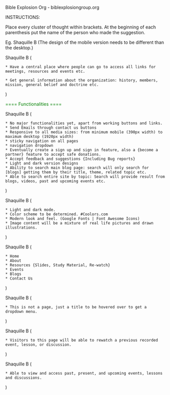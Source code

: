 Bible Explosion Org - biblexplosiongroup.org

INSTRUCTIONS:

Place every cluster of thought within brackets.
At the beginning of each parenthesis put the name of the person who made the suggestion.

Eg.
Shaquille B (The design of the mobile version needs to be different than the desktop.)

<!-- Purpose -->

Shaquille B (

    * Have a central place where people can go to access all links for meetings, resources and events etc.

    * Get general information about the organization: history, members, mission, general belief and doctrine etc.

)

<!-- ***** -->

<span style="color: green;">==== Functionalities ====</span>

Shaquille B (

    * No major functionalities yet, apart from working buttons and links.
    * Send Emails through contact us buttons
    * Responsive to all media sizes: from minimum mobile (390px width) to maximum desktop (1920px width)
    * sticky navigation on all pages
    * navigation dropdown
    * Eventually create a sign up and sign in feature, also a {become a partner} feature to accept safe donations.
    * Accept feedback and suggestions {Including Bug reports}
    * Light and dark version designs
    * Ability to search main blog page: search will only search for [blogs] getting them by their title, theme, related topic etc.
    * Able to search entire site by topic: Search will provide result from blogs, videos, past and upcoming events etc.

)

 <!-- ***** -->

<!-- Overall Layout & Design -->

Shaquille B (

    * Light and dark mode.
    * Color scheme to be determined. #Coolors.com
    * Modern look and feel. (Google Fonts | Font Awesome Icons)
    * Image content will be a mixture of real life pictures and drawn illustrations.

)

<!-- ***** -->

<!-- Pages -->

Shaquille B (

    * Home
    * About
    * Resources {Slides, Study Material, Re-watch}
    * Events
    * Blogs
    * Contact Us

)

<!-- Home -->
<!-- ***** -->

<!-- About -->
<!-- ***** -->

<!-- Resources -->

Shaquille B (

    * This is not a page, just a title to be hovered over to get a dropdown menu.

)

<!-- Slides -->
<!-- ***** -->

<!-- Study Material -->
<!-- ***** -->

<!-- Re-watch -->

Shaquille B (

    * Visitors to this page will be able to rewatch a previous recorded event, lesson, or discussion.

)

<!-- ***** -->

<!-- End of Resources Page -->

<!-- Events -->

Shaquille B (

    * Able to view and access past, present, and upcoming events, lessons and discussions.

)

<!-- ***** -->

<!-- Blogs -->
<!-- ***** -->

<!-- Contact Us -->
<!-- ***** -->

<!-- ***** -->
